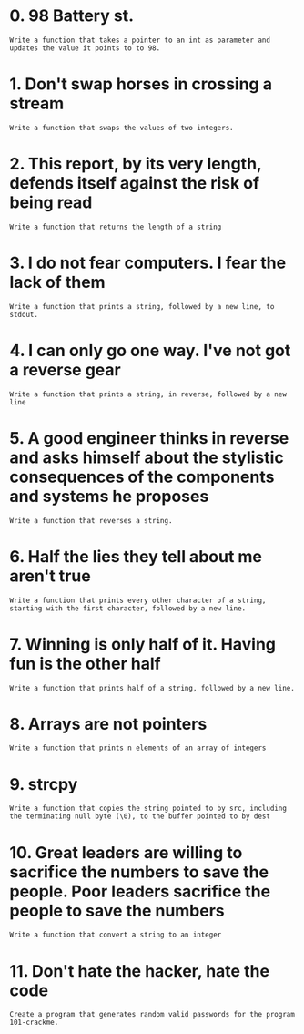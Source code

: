 # 0. 98 Battery st.
	Write a function that takes a pointer to an int as parameter and updates the value it points to to 98.

# 1. Don't swap horses in crossing a stream
	Write a function that swaps the values of two integers.

# 2. This report, by its very length, defends itself against the risk of being read
	Write a function that returns the length of a string

# 3. I do not fear computers. I fear the lack of them
	Write a function that prints a string, followed by a new line, to stdout.

# 4. I can only go one way. I've not got a reverse gear
	Write a function that prints a string, in reverse, followed by a new line

# 5. A good engineer thinks in reverse and asks himself about the stylistic consequences of the components and systems he proposes
	Write a function that reverses a string.

# 6. Half the lies they tell about me aren't true
	Write a function that prints every other character of a string, starting with the first character, followed by a new line.

# 7. Winning is only half of it. Having fun is the other half
	Write a function that prints half of a string, followed by a new line.

# 8. Arrays are not pointers
	Write a function that prints n elements of an array of integers

# 9. strcpy
	Write a function that copies the string pointed to by src, including the terminating null byte (\0), to the buffer pointed to by dest

# 10. Great leaders are willing to sacrifice the numbers to save the people. Poor leaders sacrifice the people to save the numbers
	Write a function that convert a string to an integer

# 11. Don't hate the hacker, hate the code
	Create a program that generates random valid passwords for the program 101-crackme.
